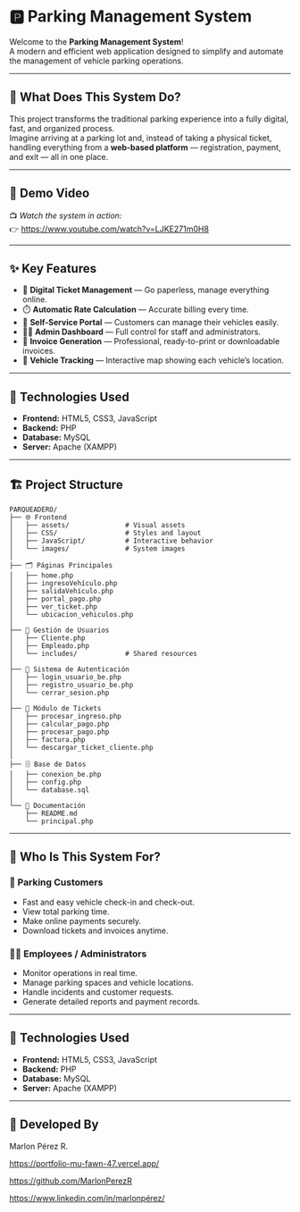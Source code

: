 # 🅿️ Parking Management System

Welcome to the **Parking Management System**!  
A modern and efficient web application designed to simplify and automate the management of vehicle parking operations.

---

## 🚗 What Does This System Do?

This project transforms the traditional parking experience into a fully digital, fast, and organized process.  
Imagine arriving at a parking lot and, instead of taking a physical ticket, handling everything from a **web-based platform** — registration, payment, and exit — all in one place.

---

## 🎥 Demo Video

📺 *Watch the system in action:*  
👉 https://www.youtube.com/watch?v=LJKE271m0H8

---


## ✨ Key Features

- 🎫 **Digital Ticket Management** — Go paperless, manage everything online.  
- ⏱️ **Automatic Rate Calculation** — Accurate billing every time.  
- 📱 **Self-Service Portal** — Customers can manage their vehicles easily.  
- 👨‍💼 **Admin Dashboard** — Full control for staff and administrators.  
- 🧾 **Invoice Generation** — Professional, ready-to-print or downloadable invoices.  
- 📍 **Vehicle Tracking** — Interactive map showing each vehicle’s location.

---
## 🚀 Technologies Used

- **Frontend:** HTML5, CSS3, JavaScript  
- **Backend:** PHP  
- **Database:** MySQL  
- **Server:** Apache (XAMPP)

---

## 🏗️ Project Structure

    PARQUEADERO/
    ├── 🌐 Frontend
    │   ├── assets/              # Visual assets
    │   ├── CSS/                 # Styles and layout
    │   ├── JavaScript/          # Interactive behavior
    │   └── images/              # System images
    │
    ├── 🗂️ Páginas Principales
    │   ├── home.php
    │   ├── ingresoVehículo.php
    │   ├── salidaVehículo.php
    │   ├── portal_pago.php
    │   ├── ver_ticket.php
    │   └── ubicacion_vehiculos.php
    │
    ├── 👥 Gestión de Usuarios
    │   ├── Cliente.php
    │   ├── Empleado.php
    │   └── includes/            # Shared resources
    │
    ├── 🔐 Sistema de Autenticación
    │   ├── login_usuario_be.php
    │   ├── registro_usuario_be.php
    │   └── cerrar_sesion.php
    │
    ├── 🎫 Módulo de Tickets
    │   ├── procesar_ingreso.php
    │   ├── calcular_pago.php
    │   ├── procesar_pago.php
    │   ├── factura.php
    │   └── descargar_ticket_cliente.php
    │
    ├── 🗄️ Base de Datos
    │   ├── conexion_be.php
    │   ├── config.php
    │   └── database.sql
    │
    └── 📄 Documentación
        ├── README.md
        └── principal.php


---

## 🎯 Who Is This System For?

### 👥 Parking Customers
- Fast and easy vehicle check-in and check-out.  
- View total parking time.  
- Make online payments securely.  
- Download tickets and invoices anytime.

### 👨‍💼 Employees / Administrators
- Monitor operations in real time.  
- Manage parking spaces and vehicle locations.  
- Handle incidents and customer requests.  
- Generate detailed reports and payment records.

---

## 🚀 Technologies Used

- **Frontend:** HTML5, CSS3, JavaScript  
- **Backend:** PHP  
- **Database:** MySQL  
- **Server:** Apache (XAMPP)

---

## 👥 Developed By

Marlon Pérez R.

https://portfolio-mu-fawn-47.vercel.app/

https://github.com/MarlonPerezR

https://www.linkedin.com/in/marlonpérez/

